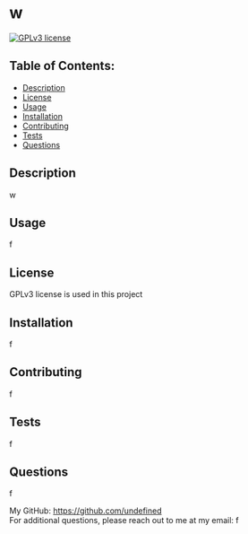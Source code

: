 # w
[![GPLv3 license](https://img.shields.io/badge/License-GPLv3-blue.svg)](undefined)

## Table of Contents:
* [Description](#description)
* [License](#license)
* [Usage](#usage)  
* [Installation](#installation)
* [Contributing](#contributing)
* [Tests](#tests)
* [Questions](#questions)

## Description
w 
## Usage
f
## License
GPLv3 license is used in this project
## Installation
f
## Contributing
f
## Tests
f
## Questions
f

My GitHub: https://github.com/undefined  
For additional questions, please reach out to me at my email: f 
